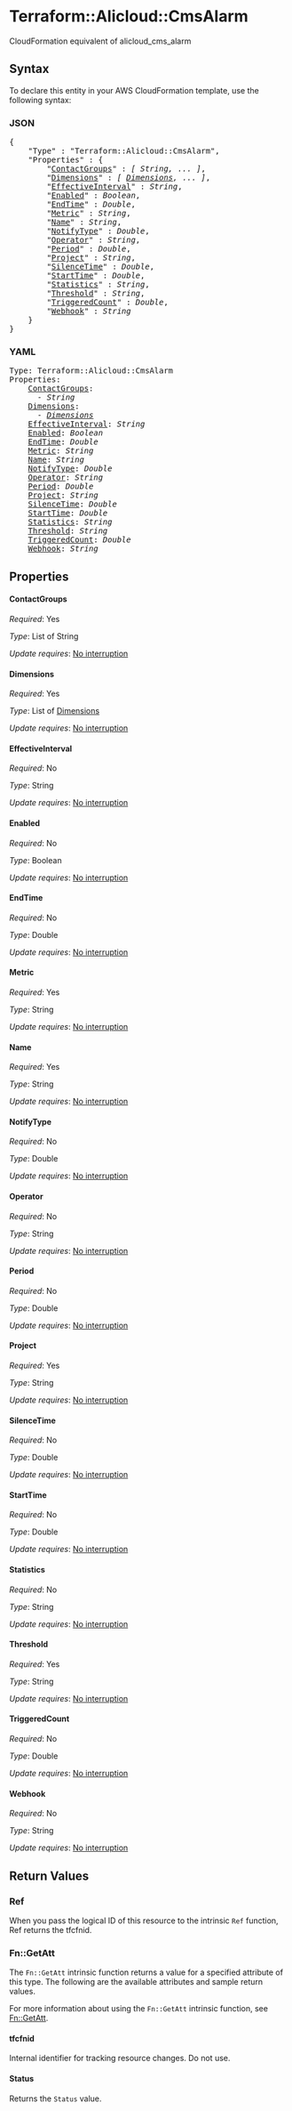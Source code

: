 # Terraform::Alicloud::CmsAlarm

CloudFormation equivalent of alicloud_cms_alarm

## Syntax

To declare this entity in your AWS CloudFormation template, use the following syntax:

### JSON

<pre>
{
    "Type" : "Terraform::Alicloud::CmsAlarm",
    "Properties" : {
        "<a href="#contactgroups" title="ContactGroups">ContactGroups</a>" : <i>[ String, ... ]</i>,
        "<a href="#dimensions" title="Dimensions">Dimensions</a>" : <i>[ <a href="dimensions.md">Dimensions</a>, ... ]</i>,
        "<a href="#effectiveinterval" title="EffectiveInterval">EffectiveInterval</a>" : <i>String</i>,
        "<a href="#enabled" title="Enabled">Enabled</a>" : <i>Boolean</i>,
        "<a href="#endtime" title="EndTime">EndTime</a>" : <i>Double</i>,
        "<a href="#metric" title="Metric">Metric</a>" : <i>String</i>,
        "<a href="#name" title="Name">Name</a>" : <i>String</i>,
        "<a href="#notifytype" title="NotifyType">NotifyType</a>" : <i>Double</i>,
        "<a href="#operator" title="Operator">Operator</a>" : <i>String</i>,
        "<a href="#period" title="Period">Period</a>" : <i>Double</i>,
        "<a href="#project" title="Project">Project</a>" : <i>String</i>,
        "<a href="#silencetime" title="SilenceTime">SilenceTime</a>" : <i>Double</i>,
        "<a href="#starttime" title="StartTime">StartTime</a>" : <i>Double</i>,
        "<a href="#statistics" title="Statistics">Statistics</a>" : <i>String</i>,
        "<a href="#threshold" title="Threshold">Threshold</a>" : <i>String</i>,
        "<a href="#triggeredcount" title="TriggeredCount">TriggeredCount</a>" : <i>Double</i>,
        "<a href="#webhook" title="Webhook">Webhook</a>" : <i>String</i>
    }
}
</pre>

### YAML

<pre>
Type: Terraform::Alicloud::CmsAlarm
Properties:
    <a href="#contactgroups" title="ContactGroups">ContactGroups</a>: <i>
      - String</i>
    <a href="#dimensions" title="Dimensions">Dimensions</a>: <i>
      - <a href="dimensions.md">Dimensions</a></i>
    <a href="#effectiveinterval" title="EffectiveInterval">EffectiveInterval</a>: <i>String</i>
    <a href="#enabled" title="Enabled">Enabled</a>: <i>Boolean</i>
    <a href="#endtime" title="EndTime">EndTime</a>: <i>Double</i>
    <a href="#metric" title="Metric">Metric</a>: <i>String</i>
    <a href="#name" title="Name">Name</a>: <i>String</i>
    <a href="#notifytype" title="NotifyType">NotifyType</a>: <i>Double</i>
    <a href="#operator" title="Operator">Operator</a>: <i>String</i>
    <a href="#period" title="Period">Period</a>: <i>Double</i>
    <a href="#project" title="Project">Project</a>: <i>String</i>
    <a href="#silencetime" title="SilenceTime">SilenceTime</a>: <i>Double</i>
    <a href="#starttime" title="StartTime">StartTime</a>: <i>Double</i>
    <a href="#statistics" title="Statistics">Statistics</a>: <i>String</i>
    <a href="#threshold" title="Threshold">Threshold</a>: <i>String</i>
    <a href="#triggeredcount" title="TriggeredCount">TriggeredCount</a>: <i>Double</i>
    <a href="#webhook" title="Webhook">Webhook</a>: <i>String</i>
</pre>

## Properties

#### ContactGroups

_Required_: Yes

_Type_: List of String

_Update requires_: [No interruption](https://docs.aws.amazon.com/AWSCloudFormation/latest/UserGuide/using-cfn-updating-stacks-update-behaviors.html#update-no-interrupt)

#### Dimensions

_Required_: Yes

_Type_: List of <a href="dimensions.md">Dimensions</a>

_Update requires_: [No interruption](https://docs.aws.amazon.com/AWSCloudFormation/latest/UserGuide/using-cfn-updating-stacks-update-behaviors.html#update-no-interrupt)

#### EffectiveInterval

_Required_: No

_Type_: String

_Update requires_: [No interruption](https://docs.aws.amazon.com/AWSCloudFormation/latest/UserGuide/using-cfn-updating-stacks-update-behaviors.html#update-no-interrupt)

#### Enabled

_Required_: No

_Type_: Boolean

_Update requires_: [No interruption](https://docs.aws.amazon.com/AWSCloudFormation/latest/UserGuide/using-cfn-updating-stacks-update-behaviors.html#update-no-interrupt)

#### EndTime

_Required_: No

_Type_: Double

_Update requires_: [No interruption](https://docs.aws.amazon.com/AWSCloudFormation/latest/UserGuide/using-cfn-updating-stacks-update-behaviors.html#update-no-interrupt)

#### Metric

_Required_: Yes

_Type_: String

_Update requires_: [No interruption](https://docs.aws.amazon.com/AWSCloudFormation/latest/UserGuide/using-cfn-updating-stacks-update-behaviors.html#update-no-interrupt)

#### Name

_Required_: Yes

_Type_: String

_Update requires_: [No interruption](https://docs.aws.amazon.com/AWSCloudFormation/latest/UserGuide/using-cfn-updating-stacks-update-behaviors.html#update-no-interrupt)

#### NotifyType

_Required_: No

_Type_: Double

_Update requires_: [No interruption](https://docs.aws.amazon.com/AWSCloudFormation/latest/UserGuide/using-cfn-updating-stacks-update-behaviors.html#update-no-interrupt)

#### Operator

_Required_: No

_Type_: String

_Update requires_: [No interruption](https://docs.aws.amazon.com/AWSCloudFormation/latest/UserGuide/using-cfn-updating-stacks-update-behaviors.html#update-no-interrupt)

#### Period

_Required_: No

_Type_: Double

_Update requires_: [No interruption](https://docs.aws.amazon.com/AWSCloudFormation/latest/UserGuide/using-cfn-updating-stacks-update-behaviors.html#update-no-interrupt)

#### Project

_Required_: Yes

_Type_: String

_Update requires_: [No interruption](https://docs.aws.amazon.com/AWSCloudFormation/latest/UserGuide/using-cfn-updating-stacks-update-behaviors.html#update-no-interrupt)

#### SilenceTime

_Required_: No

_Type_: Double

_Update requires_: [No interruption](https://docs.aws.amazon.com/AWSCloudFormation/latest/UserGuide/using-cfn-updating-stacks-update-behaviors.html#update-no-interrupt)

#### StartTime

_Required_: No

_Type_: Double

_Update requires_: [No interruption](https://docs.aws.amazon.com/AWSCloudFormation/latest/UserGuide/using-cfn-updating-stacks-update-behaviors.html#update-no-interrupt)

#### Statistics

_Required_: No

_Type_: String

_Update requires_: [No interruption](https://docs.aws.amazon.com/AWSCloudFormation/latest/UserGuide/using-cfn-updating-stacks-update-behaviors.html#update-no-interrupt)

#### Threshold

_Required_: Yes

_Type_: String

_Update requires_: [No interruption](https://docs.aws.amazon.com/AWSCloudFormation/latest/UserGuide/using-cfn-updating-stacks-update-behaviors.html#update-no-interrupt)

#### TriggeredCount

_Required_: No

_Type_: Double

_Update requires_: [No interruption](https://docs.aws.amazon.com/AWSCloudFormation/latest/UserGuide/using-cfn-updating-stacks-update-behaviors.html#update-no-interrupt)

#### Webhook

_Required_: No

_Type_: String

_Update requires_: [No interruption](https://docs.aws.amazon.com/AWSCloudFormation/latest/UserGuide/using-cfn-updating-stacks-update-behaviors.html#update-no-interrupt)

## Return Values

### Ref

When you pass the logical ID of this resource to the intrinsic `Ref` function, Ref returns the tfcfnid.

### Fn::GetAtt

The `Fn::GetAtt` intrinsic function returns a value for a specified attribute of this type. The following are the available attributes and sample return values.

For more information about using the `Fn::GetAtt` intrinsic function, see [Fn::GetAtt](https://docs.aws.amazon.com/AWSCloudFormation/latest/UserGuide/intrinsic-function-reference-getatt.html).

#### tfcfnid

Internal identifier for tracking resource changes. Do not use.

#### Status

Returns the <code>Status</code> value.

